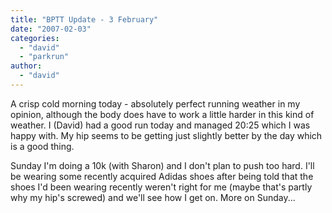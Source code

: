 ```yaml
---
title: "BPTT Update - 3 February"
date: "2007-02-03"
categories: 
  - "david"
  - "parkrun"
author:
  - "david"
---
```


A crisp cold morning today - absolutely perfect running weather in my opinion, although the body does have to work a little harder in this kind of weather. I (David) had a good run today and managed 20:25 which I was happy with. My hip seems to be getting just slightly better by the day which is a good thing.

Sunday I'm doing a 10k (with Sharon) and I don't plan to push too hard. I'll be wearing some recently acquired Adidas shoes after being told that the shoes I'd been wearing recently weren't right for me (maybe that's partly why my hip's screwed) and we'll see how I get on. More on Sunday...
